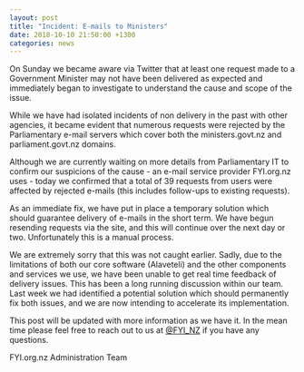 ```yaml
---
layout: post
title: "Incident: E-mails to Ministers"
date: 2018-10-10 21:50:00 +1300
categories: news
---
```


On Sunday we became aware via Twitter that at least one request made to a Government Minister may not have been delivered as expected and immediately began to investigate to understand the cause and scope of the issue.

While we have had isolated incidents of non delivery in the past with other agencies, it became evident that numerous requests were rejected by the Parliamentary e-mail servers which cover both the ministers.govt.nz and parliament.govt.nz domains.

Although we are currently waiting on more details from Parliamentary IT to confirm our suspicions of the cause - an e-mail service provider FYI.org.nz uses - today we confirmed that a total of 39 requests from users were affected by rejected e-mails (this includes follow-ups to existing requests).

As an immediate fix, we have put in place a temporary solution which should guarantee delivery of e-mails in the short term.  We have begun resending requests via the site, and this will continue over the next day or two. Unfortunately this is a manual process.

We are extremely sorry that this was not caught earlier. Sadly, due to the limitations of both our core software (Alaveteli) and the other components and services we use, we have been unable to get real time feedback of delivery issues. This has been a long running discussion within our team. Last week we had identified a potential solution which should permanently fix both issues, and we are now intending to accelerate its implementation.

This post will be updated with more information as we have it. In the mean time please feel free to reach out to us at [@FYI_NZ](https://www.twitter.com/FYI_NZ) if you have any questions.

FYI.org.nz Administration Team
